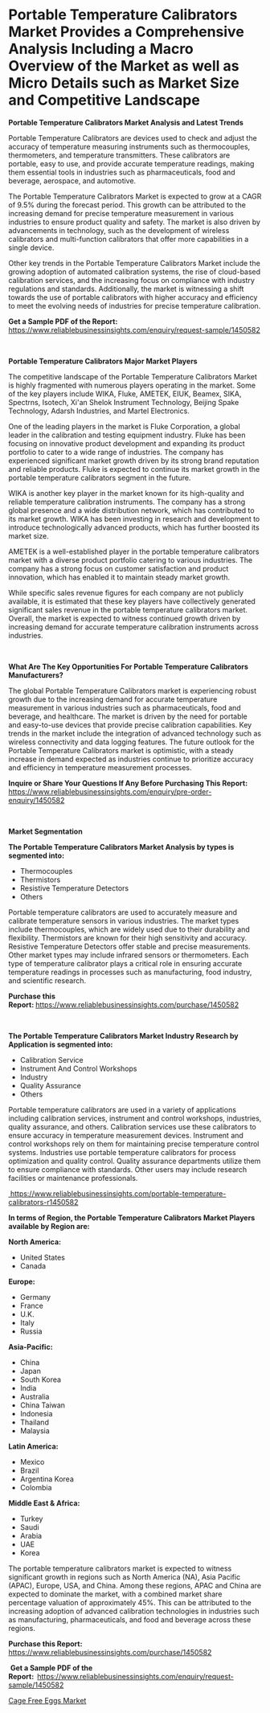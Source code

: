 <p><h1>Portable Temperature Calibrators Market Provides a Comprehensive Analysis Including a Macro Overview of the Market as well as Micro Details such as Market Size and Competitive Landscape</h1></p><p><strong>Portable Temperature Calibrators Market Analysis and Latest Trends</strong></p>
<p><p>Portable Temperature Calibrators are devices used to check and adjust the accuracy of temperature measuring instruments such as thermocouples, thermometers, and temperature transmitters. These calibrators are portable, easy to use, and provide accurate temperature readings, making them essential tools in industries such as pharmaceuticals, food and beverage, aerospace, and automotive.</p><p>The Portable Temperature Calibrators Market is expected to grow at a CAGR of 9.5% during the forecast period. This growth can be attributed to the increasing demand for precise temperature measurement in various industries to ensure product quality and safety. The market is also driven by advancements in technology, such as the development of wireless calibrators and multi-function calibrators that offer more capabilities in a single device.</p><p>Other key trends in the Portable Temperature Calibrators Market include the growing adoption of automated calibration systems, the rise of cloud-based calibration services, and the increasing focus on compliance with industry regulations and standards. Additionally, the market is witnessing a shift towards the use of portable calibrators with higher accuracy and efficiency to meet the evolving needs of industries for precise temperature calibration.</p></p>
<p><strong>Get a Sample PDF of the Report:&nbsp;</strong> <a href="https://www.reliablebusinessinsights.com/enquiry/request-sample/1450582">https://www.reliablebusinessinsights.com/enquiry/request-sample/1450582</a></p>
<p>&nbsp;</p>
<p><strong>Portable Temperature Calibrators Major Market Players</strong></p>
<p><p>The competitive landscape of the Portable Temperature Calibrators Market is highly fragmented with numerous players operating in the market. Some of the key players include WIKA, Fluke, AMETEK, EIUK, Beamex, SIKA, Spectrns, Isotech, Xi'an Shelok Instrument Technology, Beijing Spake Technology, Adarsh Industries, and Martel Electronics.</p><p>One of the leading players in the market is Fluke Corporation, a global leader in the calibration and testing equipment industry. Fluke has been focusing on innovative product development and expanding its product portfolio to cater to a wide range of industries. The company has experienced significant market growth driven by its strong brand reputation and reliable products. Fluke is expected to continue its market growth in the portable temperature calibrators segment in the future.</p><p>WIKA is another key player in the market known for its high-quality and reliable temperature calibration instruments. The company has a strong global presence and a wide distribution network, which has contributed to its market growth. WIKA has been investing in research and development to introduce technologically advanced products, which has further boosted its market size.</p><p>AMETEK is a well-established player in the portable temperature calibrators market with a diverse product portfolio catering to various industries. The company has a strong focus on customer satisfaction and product innovation, which has enabled it to maintain steady market growth.</p><p>While specific sales revenue figures for each company are not publicly available, it is estimated that these key players have collectively generated significant sales revenue in the portable temperature calibrators market. Overall, the market is expected to witness continued growth driven by increasing demand for accurate temperature calibration instruments across industries.</p></p>
<p>&nbsp;</p>
<p><strong>What Are The Key Opportunities For Portable Temperature Calibrators Manufacturers?</strong></p>
<p><p>The global Portable Temperature Calibrators market is experiencing robust growth due to the increasing demand for accurate temperature measurement in various industries such as pharmaceuticals, food and beverage, and healthcare. The market is driven by the need for portable and easy-to-use devices that provide precise calibration capabilities. Key trends in the market include the integration of advanced technology such as wireless connectivity and data logging features. The future outlook for the Portable Temperature Calibrators market is optimistic, with a steady increase in demand expected as industries continue to prioritize accuracy and efficiency in temperature measurement processes.</p></p>
<p><strong>Inquire or Share Your Questions If Any Before Purchasing This Report:</strong> <a href="https://www.reliablebusinessinsights.com/enquiry/pre-order-enquiry/1450582">https://www.reliablebusinessinsights.com/enquiry/pre-order-enquiry/1450582</a></p>
<p>&nbsp;</p>
<p><strong>Market Segmentation</strong></p>
<p><strong>The Portable Temperature Calibrators Market Analysis by types is segmented into:</strong></p>
<p><ul><li>Thermocouples</li><li>Thermistors</li><li>Resistive Temperature Detectors</li><li>Others</li></ul></p>
<p><p>Portable temperature calibrators are used to accurately measure and calibrate temperature sensors in various industries. The market types include thermocouples, which are widely used due to their durability and flexibility. Thermistors are known for their high sensitivity and accuracy. Resistive Temperature Detectors offer stable and precise measurements. Other market types may include infrared sensors or thermometers. Each type of temperature calibrator plays a critical role in ensuring accurate temperature readings in processes such as manufacturing, food industry, and scientific research.</p></p>
<p><strong>Purchase this Report:&nbsp;</strong><a href="https://www.reliablebusinessinsights.com/purchase/1450582">https://www.reliablebusinessinsights.com/purchase/1450582</a></p>
<p>&nbsp;</p>
<p><strong>The Portable Temperature Calibrators Market Industry Research by Application is segmented into:</strong></p>
<p><ul><li>Calibration Service</li><li>Instrument And Control Workshops</li><li>Industry</li><li>Quality Assurance</li><li>Others</li></ul></p>
<p><p>Portable temperature calibrators are used in a variety of applications including calibration services, instrument and control workshops, industries, quality assurance, and others. Calibration services use these calibrators to ensure accuracy in temperature measurement devices. Instrument and control workshops rely on them for maintaining precise temperature control systems. Industries use portable temperature calibrators for process optimization and quality control. Quality assurance departments utilize them to ensure compliance with standards. Other users may include research facilities or maintenance professionals.</p></p>
<p><a href="https://www.reliablebusinessinsights.com/portable-temperature-calibrators-r1450582">&nbsp;https://www.reliablebusinessinsights.com/portable-temperature-calibrators-r1450582</a></p>
<p><strong>In terms of Region, the Portable Temperature Calibrators Market Players available by Region are:</strong></p>
<p>
    <p> <strong> North America: </strong>
        <ul>
            <li>United States</li>
            <li>Canada</li>
        </ul>
        </p> 
    <p> <strong> Europe: </strong>
        <ul>
            <li>Germany</li>
            <li>France</li>
            <li>U.K.</li>
            <li>Italy</li>
            <li>Russia</li>
        </ul>
        </p> 
    <p> <strong> Asia-Pacific: </strong>
        <ul>
            <li>China</li>
            <li>Japan</li>
            <li>South Korea</li>
            <li>India</li>
            <li>Australia</li>
            <li>China Taiwan</li>
            <li>Indonesia</li>
            <li>Thailand</li>
            <li>Malaysia</li>
        </ul>
        </p> 
    <p> <strong> Latin America: </strong>
        <ul>
            <li>Mexico</li>
            <li>Brazil</li>
            <li>Argentina Korea</li>
            <li>Colombia</li>
        </ul>
        </p> 
    <p> <strong> Middle East & Africa: </strong>
        <ul>
            <li>Turkey</li>
            <li>Saudi</li>
            <li>Arabia</li>
            <li>UAE</li>
            <li>Korea</li>
        </ul>
    </p>
    </p>
<p><p>The portable temperature calibrators market is expected to witness significant growth in regions such as North America (NA), Asia Pacific (APAC), Europe, USA, and China. Among these regions, APAC and China are expected to dominate the market, with a combined market share percentage valuation of approximately 45%. This can be attributed to the increasing adoption of advanced calibration technologies in industries such as manufacturing, pharmaceuticals, and food and beverage across these regions.</p></p>
<p><strong>Purchase this Report: </strong><a href="https://www.reliablebusinessinsights.com/purchase/1450582">https://www.reliablebusinessinsights.com/purchase/1450582</a></p>
<p>&nbsp;<strong>Get a Sample PDF of the Report:&nbsp;&nbsp;</strong><a href="https://www.reliablebusinessinsights.com/enquiry/request-sample/1450582">https://www.reliablebusinessinsights.com/enquiry/request-sample/1450582</a></p>
<p><strong></strong></p>
<p><p><a href="https://github.com/avrinamou1/Market-Research-Report-List-1/blob/main/cage-free-eggs-market.md">Cage Free Eggs Market</a></p></p>